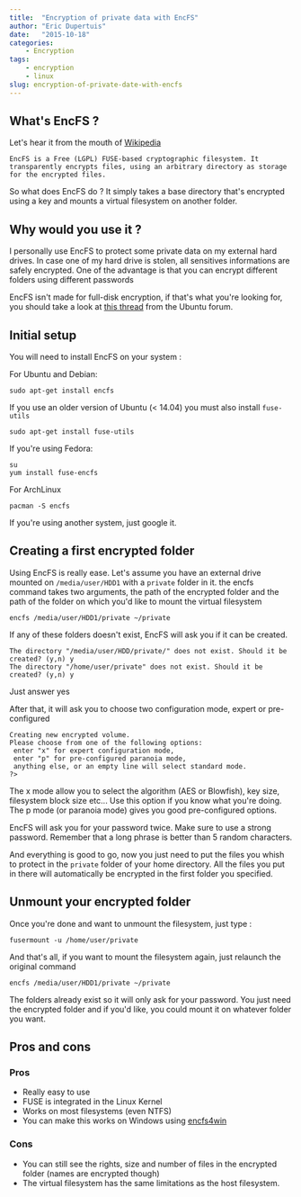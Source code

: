 ```yaml
---
title:  "Encryption of private data with EncFS"
author: "Eric Dupertuis"
date:   "2015-10-18"
categories:
    - Encryption
tags:
    - encryption
    - linux
slug: encryption-of-private-date-with-encfs
---
```


## What's EncFS ?

Let's hear it from the mouth of [Wikipedia](http://wikipedia.org)

    EncFS is a Free (LGPL) FUSE-based cryptographic filesystem. It transparently encrypts files, using an arbitrary directory as storage for the encrypted files.

So what does EncFS do ? It simply takes a base directory that's encrypted using a key and mounts a virtual filesystem on another folder.

## Why would you use it ?

I personally use EncFS to protect some private data on my external hard drives. In case one of my hard drive is stolen, all sensitives informations are safely encrypted.
One of the advantage is that you can encrypt different folders using different passwords

EncFS isn't made for full-disk encryption, if that's what you're looking for, you should take a look at [this thread](http://askubuntu.com/questions/366749/enable-disk-encryption-after-installation) from the Ubuntu forum.

## Initial setup

You will need to install EncFS on your system :

For Ubuntu and Debian:

    sudo apt-get install encfs

If you use an older version of Ubuntu (< 14.04) you must also install `fuse-utils`

    sudo apt-get install fuse-utils

If you're using Fedora:

    su
    yum install fuse-encfs

For ArchLinux

    pacman -S encfs

If you're using another system, just google it.

## Creating a first encrypted folder

Using EncFS is really ease. Let's assume you have an external drive mounted on `/media/user/HDD1` with a `private` folder in it.
the encfs command takes two arguments, the path of the encrypted folder and the path of the folder on which you'd like to mount the virtual filesystem

    encfs /media/user/HDD1/private ~/private

If any of these folders doesn't exist, EncFS will ask you if it can be created.

    The directory "/media/user/HDD/private/" does not exist. Should it be created? (y,n) y
    The directory "/home/user/private" does not exist. Should it be created? (y,n) y

Just answer yes

After that, it will ask you to choose two configuration mode, expert or pre-configured

    Creating new encrypted volume.
    Please choose from one of the following options:
     enter "x" for expert configuration mode,
     enter "p" for pre-configured paranoia mode,
     anything else, or an empty line will select standard mode.
    ?>

The x mode allow you to select the algorithm (AES or Blowfish), key size, filesystem block size etc... Use this option if you know what you're doing. The p mode (or paranoia mode) gives you good pre-configured options.

EncFS will ask you for your password twice. Make sure to use a strong password. Remember that a long phrase is better than 5 random characters.

And everything is good to go, now you just need to put the files you whish to protect in the `private` folder of your home directory. All the files you put in there will automatically be encrypted in the first folder you specified.

## Unmount your encrypted folder

Once you're done and want to unmount the filesystem, just type :

    fusermount -u /home/user/private

And that's all, if you want to mount the filesystem again, just relaunch the original command

    encfs /media/user/HDD1/private ~/private

The folders already exist so it will only ask for your password. You just need the encrypted folder and if you'd like, you could mount it on whatever folder you want.

## Pros and cons

### Pros

- Really easy to use
- FUSE is integrated in the Linux Kernel
- Works on most filesystems (even NTFS)
- You can make this works on Windows using [encfs4win](http://members.ferrara.linux.it/freddy77/encfs.html)

### Cons

- You can still see the rights, size and number of files in the encrypted folder (names are encrypted though)
- The virtual filesystem has the same limitations as the host filesystem.